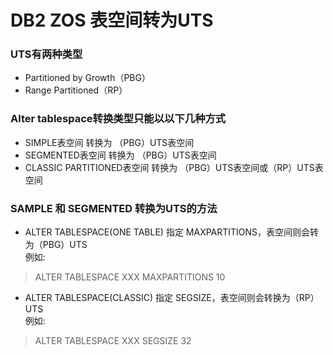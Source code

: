 # DB2 ZOS 表空间转为UTS  

### UTS有两种类型  
  - Partitioned by Growth（PBG）  
  - Range Partitioned（RP）

### Alter tablespace转换类型只能以以下几种方式
  - SIMPLE表空间  转换为 （PBG）UTS表空间
  - SEGMENTED表空间  转换为 （PBG）UTS表空间
  - CLASSIC PARTITIONED表空间  转换为 （PBG）UTS表空间或（RP）UTS表空间

### SAMPLE 和 SEGMENTED 转换为UTS的方法
* ALTER TABLESPACE(ONE TABLE) 指定 MAXPARTITIONS，表空间则会转为（PBG）UTS  
例如:
> ALTER TABLESPACE XXX MAXPARTITIONS 10  
* ALTER TABLESPACE(CLASSIC) 指定 SEGSIZE，表空间则会转换为（RP）UTS  
例如:  
> ALTER TABLESPACE XXX SEGSIZE 32  



